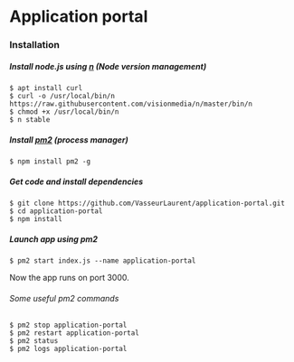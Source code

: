 # Application portal

### Installation

##### Install node.js using [n](https://github.com/tj/n) (Node version management)

```
$ apt install curl
$ curl -o /usr/local/bin/n https://raw.githubusercontent.com/visionmedia/n/master/bin/n
$ chmod +x /usr/local/bin/n
$ n stable
```

##### Install [pm2](http://pm2.keymetrics.io/) (process manager)

```
$ npm install pm2 -g
```

##### Get code and install dependencies

```
$ git clone https://github.com/VasseurLaurent/application-portal.git
$ cd application-portal
$ npm install
```

##### Launch app using pm2

```
$ pm2 start index.js --name application-portal
```

Now the app runs on port 3000.

###### Some useful pm2 commands

```
$ pm2 stop application-portal
$ pm2 restart application-portal
$ pm2 status
$ pm2 logs application-portal
```